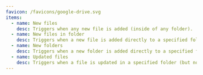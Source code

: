 ```yaml
---
favicon: /favicons/google-drive.svg
items:
  - name: New files
    desc: Triggers when any new file is added (inside of any folder).
  - name: New files in folder
    desc: Triggers when a new file is added directly to a specified folder (but not its subfolder).
  - name: New folders
    desc: Triggers when a new folder is added directly to a specified folder (but not its subfolder).
  - name: Updated files
    desc: Triggers when a file is updated in a specified folder (but not its subfolder).
---
```


<script setup>
  import CustomListing from '../../components/CustomListing.vue'
</script>

<CustomListing />
